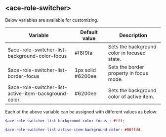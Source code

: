 ## <ace-role-switcher\>
Below variables are available for customizing.

| Variable                                              | Default value                 | Description                               |
| ------------------------------------------------------|-------------------------------|-------------------------------------------|
| $ace-role-switcher-list-background-color-focus        | #f8f9fa                       | Sets the background color in focused state.|
| $ace-role-switcher-list-border-focus                  | 1px solid #6200ee             | Sets the border property in focus mode.|
| $ace-role-switcher-list-active-item-background-color  | #6200ee                       | Sets the background color of active item.|

Each of the above variable can be assigned with different values as below:
```scss
$ace-role-switcher-list-background-color-focus : #fff;

$ace-role-switcher-list-active-item-background-color: #00ffdd;
```
<!-- role swither list bg-color missing -->
<!-- role swither list border-color missing -->
